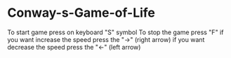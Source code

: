 # Conway-s-Game-of-Life

To start game press on keyboard "S" symbol
To stop the game press "F"
if you want increase the speed press the "→" (right arrow)
if you want decrease the speed press the "←" (left arrow)
